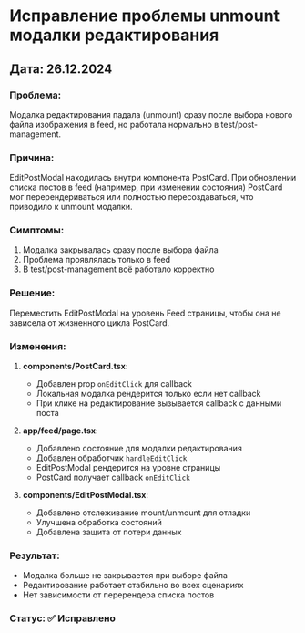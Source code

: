 # Исправление проблемы unmount модалки редактирования

## Дата: 26.12.2024

### Проблема:
Модалка редактирования падала (unmount) сразу после выбора нового файла изображения в feed, но работала нормально в test/post-management.

### Причина:
EditPostModal находилась внутри компонента PostCard. При обновлении списка постов в feed (например, при изменении состояния) PostCard мог перерендериваться или полностью пересоздаваться, что приводило к unmount модалки.

### Симптомы:
1. Модалка закрывалась сразу после выбора файла
2. Проблема проявлялась только в feed
3. В test/post-management всё работало корректно

### Решение:
Переместить EditPostModal на уровень Feed страницы, чтобы она не зависела от жизненного цикла PostCard.

### Изменения:

1. **components/PostCard.tsx**:
   - Добавлен prop `onEditClick` для callback
   - Локальная модалка рендерится только если нет callback
   - При клике на редактирование вызывается callback с данными поста

2. **app/feed/page.tsx**:
   - Добавлено состояние для модалки редактирования
   - Добавлен обработчик `handleEditClick`
   - EditPostModal рендерится на уровне страницы
   - PostCard получает callback `onEditClick`

3. **components/EditPostModal.tsx**:
   - Добавлено отслеживание mount/unmount для отладки
   - Улучшена обработка состояний
   - Добавлена защита от потери данных

### Результат:
- Модалка больше не закрывается при выборе файла
- Редактирование работает стабильно во всех сценариях
- Нет зависимости от перерендера списка постов

### Статус: ✅ Исправлено 